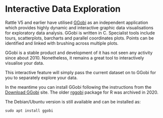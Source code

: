 # Interactive Data Exploration

Rattle V5 and earlier have utilised [GGobi](http://ggobi.org/) as an
independent application which provides highly dynamic and interactive
graphic data visualisations for exploratory data analysis. GGobi is
written in C.  Specialist tools include tours, scatterplots, barcharts
and parallel coordinates plots. Points can be identified and linked
with brushing across multiple plots.

GGobi is a stable product and development of it has not seen any
activity since about 2010. Nonetheless, it remains a great tool to
interactively visualise your data.

This interactive feature will simply pass the current dataset on to
GGobi for you to separately explore your data.

In the meantime you can install GGobi following the instructions from
the [Download GGobi](http://ggobi.org/downloads/index.html) site. The
older [rggobi](https://cran.r-project.org/package=rggobi) package for
R was archived in 2020. 

The Debian/Ubuntu version is still available and can be installed as:

```
sudo apt install ggobi
```

> 
